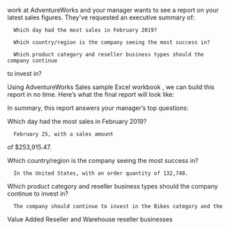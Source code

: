  work at AdventureWorks and your manager wants to see a report on your latest
 sales figures. They've requested an executive summary of:
 
      Which day had the most sales in February 2019?
 
      Which country/region is the company seeing the most success in?
 
      Which product category and reseller business types should the company continue
 to invest in?
 
 Using AdventureWorks Sales sample Excel workbook , we can build this report in
 no time. Here’s what the final report will look like:

  In summary, this report answers your manager’s top questions:
 
 Which day had the most sales in February 2019? 
 
      February 25, with a sales amount
 of $253,915.47.
 
 Which country/region is the company seeing the most success in? 
 
      In the United States, with an order quantity of 132,748.
 
 Which product category and reseller business types should the company continue
 to invest in?
 
      The company should continue to invest in the Bikes category and the
 Value Added Reseller and Warehouse reseller businesses
